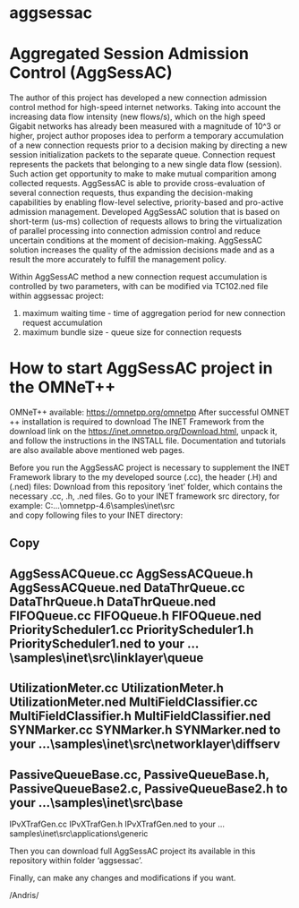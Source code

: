 # aggsessac
Aggregated Session Admission Control (AggSessAC)
==================================
  The author of this project has developed a new connection admission control method for high-speed internet networks. Taking into account the increasing data flow intensity (new flows/s), which on the high speed Gigabit networks has already been measured with a magnitude of 10^3 or higher, project author proposes idea to perform a temporary accumulation of a new connection requests prior to a decision making by directing a new session initialization packets to the separate queue. Connection request represents the packets that belonging to a new single data flow (session). Such action get opportunity to make to make mutual comparition among collected requests. AggSessAC is able to provide cross-evaluation of several connection requests, thus expanding the decision-making capabilities by enabling flow-level selective, priority-based and pro-active admission management. Developed AggSessAC solution that is based on short-term (us-ms) collection of requests allows to bring the virtualization of parallel processing into connection admission control and reduce uncertain conditions at the moment of decision-making. AggSessAC solution increases the quality of the admission decisions made and as a result the more accurately to fulfill the management policy.
  
  Within AggSessAC method a new connection request accumulation is controlled by two parameters, with can be modified via TC102.ned file within aggsessac project: 
  1) maximum waiting time - time of aggregation period for new connection request accumulation
  2) maximum bundle size - queue size for connection requests


How to start AggSessAC project in the OMNeT++
=========================================

OMNeT++ available: https://omnetpp.org/omnetpp
After successful OMNET ++ installation is required to download The INET Framework  from the download link on the https://inet.omnetpp.org/Download.html, unpack it, and follow the instructions in the INSTALL file. Documentation and tutorials are also available above mentioned web pages. 

Before you run the  AggSessAC project is necessary to supplement the INET Framework library to the my developed source (.cc), the header (.H) and (.ned) files:
Download from this repository ‘inet’ folder, which contains the necessary .cc, .h, .ned files. 
Go to your INET framework src directory, for example: C:\...\omnetpp-4.6\samples\inet\src\
and copy following files to your INET directory:

Copy
--------------------
AggSessACQueue.cc
AggSessACQueue.h
AggSessACQueue.ned
DataThrQueue.cc
DataThrQueue.h
DataThrQueue.ned
FIFOQueue.cc
FIFOQueue.h
FIFOQueue.ned
PriorityScheduler1.cc
PriorityScheduler1.h
PriorityScheduler1.ned
to your …\samples\inet\src\linklayer\queue
-----------------------

UtilizationMeter.cc
UtilizationMeter.h
UtilizationMeter.ned
MultiFieldClassifier.cc
MultiFieldClassifier.h
MultiFieldClassifier.ned
SYNMarker.cc
SYNMarker.h
SYNMarker.ned
to your …\samples\inet\src\networklayer\diffserv
-----------------------

PassiveQueueBase.cc, 
PassiveQueueBase.h, 
PassiveQueueBase2.c, 
PassiveQueueBase2.h 
to your	…\samples\inet\src\base
-----------------------

IPvXTrafGen.cc
IPvXTrafGen.h
IPvXTrafGen.ned
to your … samples\inet\src\applications\generic


Then you can download full AggSessAC project its available in this repository within folder ‘aggsessac’.

Finally, can make any changes and modifications if you want.

/Andris/
 
